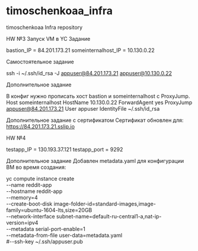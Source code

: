 ﻿# timoschenkoaa_infra
timoschenkoaa Infra repository

HW №3 Запуск VM в YC
Задание

bastion_IP = 84.201.173.21
someinternalhost_IP = 10.130.0.22

Самостоятельное задание

ssh -i ~/.ssh/id_rsa -J appuser@84.201.173.21 appuser@10.130.0.22

Дополнительное задание

В конфиг нужно прописать хост bastion и someinternalhost с ProxyJump.
Host someinternalhost
  HostName 10.130.0.22
  ForwardAgent yes
  ProxyJump  appuser@84.201.173.21
  User appuser
  IdentityFile ~/.ssh/id_rsa

Дополнительное задание с сертификатом
Сертификат обновлен для:
 https://84.201.173.21.sslip.io

HW №4

testapp_IP = 130.193.37.121
testapp_port = 9292

Дополнительное задание
Добавлен metadata.yaml для конфигурации ВМ во время создания:

yc compute instance create \
--name reddit-app \
--hostname reddit-app \
--memory=4 \
--create-boot-disk image-folder-id=standard-images,image-family=ubuntu-1604-lts,size=20GB \
--network-interface subnet-name=default-ru-central1-a,nat-ip-version=ipv4 \
--metadata serial-port-enable=1 \
--metadata-from-file user-data=metadata.yaml \
#--ssh-key ~/.ssh/appuser.pub
